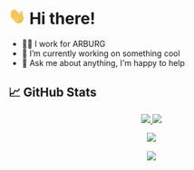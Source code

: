 # <img src="https://raw.githubusercontent.com/ozcanovunc/ozcanovunc/master/wave.gif" width="30px"> Hi there!

- 👨‍💻 I work for ARBURG
- 🏃 I’m currently working on something cool
- 💬 Ask me about anything, I'm happy to help

## 📈 GitHub Stats

<p align="center">
  <tr>
    <td align="center" style="padding=0;width=50%;">
      <a href="https://github.com/ozcanovunc">
      <img src="https://github-readme-stats.vercel.app/api/?username=ozcanovunc&title_color=ec7460&text_color=9f9f9f&show_icons=true&bg_color=00000000&hide_border=true&icon_color=ec7460&hide_title=true&count_private=true&include_all_commits=true&enable_animations=true" />
    </td>
      <td align="center" style="padding=0;width=50%;">
      <a href="https://github.com/ozcanovunc">
      <img src="https://github-readme-stats-one-bice.vercel.app/api/top-langs/?username=ozcanovunc&role=OWNER,ORGANIZATION_MEMBER,COLLABORATOR&title_color=ec7460&text_color=9f9f9f&show_icons=true&bg_color=00000000&hide_border=true&icon_color=ec7460&hide_title=true&count_private=true&enable_animations=true" />
    </td>
  </tr>
</p>

<p align="center">
  <tr>
    <td align="center" style="padding=0;width=50%;">
      <a href="https://github.com/ozcanovunc">
      <img src="https://github-readme-streak-stats.herokuapp.com?user=ozcanovunc&theme=tokyonight_duo&hide_border=true&ring=ec7460&currStreakLabel=ec7460&sideNums=ec7460&dates=979797&sideLabels=ec7460&currStreakNum=ec7460&border=DD2727&stroke=00000000&background=00000000&fire=FF7600" />
    </td>
  </tr>
</p>

<div align="center"> <img src="https://github.com/ozcanovunc/ozcanovunc/blob/output/github-contribution-grid-snake.svg" /></div>
